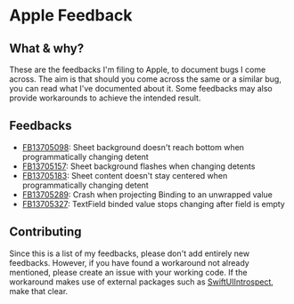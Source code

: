 # Apple Feedback

## What & why?
These are the feedbacks I'm filing to Apple, to document bugs I come across. The aim is that should you come across the same or a similar bug, you can read what I've documented about it. Some feedbacks may also provide workarounds to achieve the intended result.

## Feedbacks
- [FB13705098](FB13705098): Sheet background doesn't reach bottom when programmatically changing detent
- [FB13705157](FB13705157): Sheet background flashes when changing detents
- [FB13705183](FB13705183): Sheet content doesn't stay centered when programmatically changing detent
- [FB13705289](FB13705289): Crash when projecting Binding to an unwrapped value
- [FB13705327](FB13705327): TextField binded value stops changing after field is empty

## Contributing
Since this is a list of my feedbacks, please don't add entirely new feedbacks. However, if you have found a workaround not already mentioned, please create an issue with your working code. If the workaround makes use of external packages such as [SwiftUIIntrospect](https://github.com/siteline/swiftui-introspect), make that clear.
